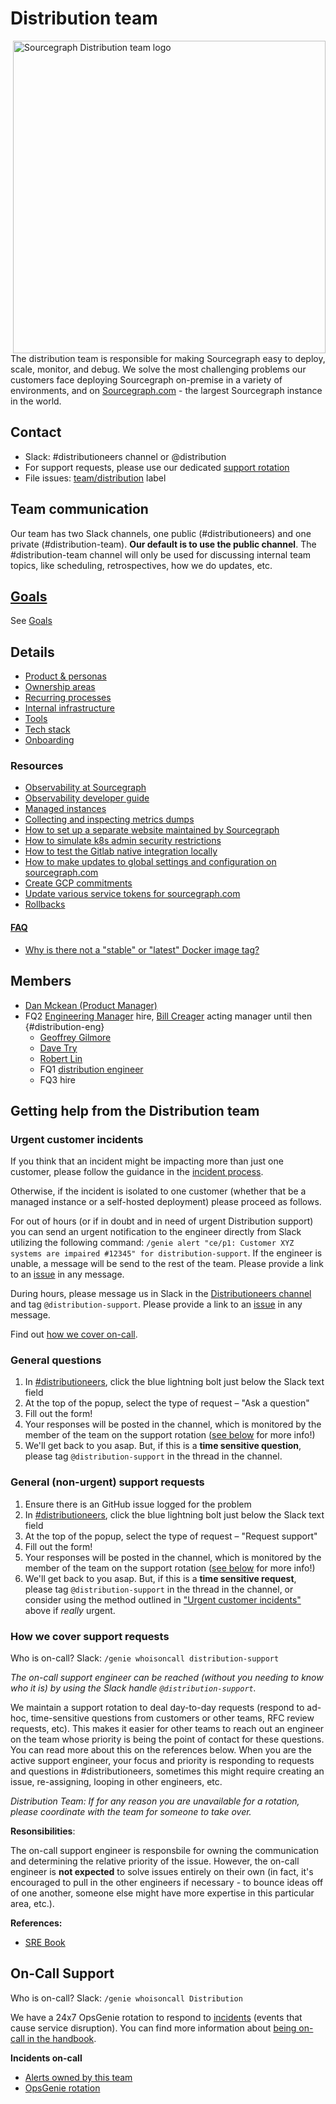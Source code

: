 # Distribution team

<img align="right" src="https://user-images.githubusercontent.com/3173176/92966535-955f2380-f42c-11ea-8723-2aa60c55b2db.png" height="500px" alt="Sourcegraph Distribution team logo"></img>

The distribution team is responsible for making Sourcegraph easy to deploy, scale, monitor, and debug. We solve the most challenging problems our customers face deploying Sourcegraph on-premise in a variety of environments, and on [Sourcegraph.com](https://sourcegraph.com/search) - the largest Sourcegraph instance in the world.

## Contact

- Slack: #distributioneers channel or @distribution
- For support requests, please use our dedicated [support rotation](#support-rotation)
- File issues: [team/distribution](https://github.com/sourcegraph/sourcegraph/issues/new?labels=team/distribution) label

## Team communication

Our team has two Slack channels, one public (#distributioneers) and one private (#distribution-team). **Our default is to use the public channel**. The #distribution-team channel will only be used for discussing internal team topics, like scheduling, retrospectives, how we do updates, etc.

## [Goals](goals.md)

See [Goals](goals.md)

## Details

- [Product & personas](product.md)
- [Ownership areas](ownership_areas.md)
- [Recurring processes](recurring_processes.md)
- [Internal infrastructure](internal_infrastructure.md)
- [Tools](tools/index.md)
- [Tech stack](tech_stack.md)
- [Onboarding](onboarding.md)

### Resources

- [Observability at Sourcegraph](../observability/index.md)
- [Observability developer guide](https://docs.sourcegraph.com/dev/background-information/observability)
- [Managed instances](managed/index.md)
- [Collecting and inspecting metrics dumps](metrics_dumps.md)
- [How to set up a separate website maintained by Sourcegraph](separate_website.md)
- [How to simulate k8s admin security restrictions](k8s_admin_custom_policy.md)
- [How to test the Gitlab native integration locally](gitlab_native_local.md)
- [How to make updates to global settings and configuration on sourcegraph.com](update_sourcegraph_website.md)
- [Create GCP commitments](gcp.md#committed-use-discounts)
- [Update various service tokens for sourcegraph.com](tokens.md)
- [Rollbacks](rollbacks.md)

#### [FAQ](faq.md)

- [Why is there not a "stable" or "latest" Docker image tag?](faq.md#why-is-there-not-a-stable-or-latest-docker-image-tag)

## Members

- [Dan Mckean (Product Manager)](../../company/team/index.md#dan-mckean-he-him)
- FQ2 [Engineering Manager](../roles.md#engineering-manager) hire, [Bill Creager](../../company/team/index.md#bill-creager) acting manager until then {#distribution-eng}
  - [Geoffrey Gilmore](../../company/team/index.md#geoffrey-gilmore)
  - [Dave Try](../../company/team/index.md#dave-try)
  - [Robert Lin](../../company/team/index.md#robert-lin)
  - FQ1 [distribution engineer](https://boards.greenhouse.io/sourcegraph91/jobs/4003908004)
  - FQ3 hire

## Getting help from the Distribution team

### Urgent customer incidents

If you think that an incident might be impacting more than just one customer, please follow the guidance in the [incident process](https://about.sourcegraph.com/handbook/engineering/incidents).

Otherwise, if the incident is isolated to one customer (whether that be a managed instance or a self-hosted deployment) please proceed as follows.

For out of hours (or if in doubt and in need of urgent Distribution support) you can send an urgent notification to the engineer directly from Slack utilizing the following command: `/genie alert "ce/p1: Customer XYZ systems are impaired #12345" for distribution-support`.
If the engineer is unable, a message will be send to the rest of the team. Please provide a link to an [issue](https://about.sourcegraph.com/handbook/ce/customer_issues) in any message.

During hours, please message us in Slack in the [Distributioneers channel](https://sourcegraph.slack.com/archives/CJX299FGE) and tag `@distribution-support`. Please provide a link to an [issue](https://about.sourcegraph.com/handbook/ce/customer_issues) in any message.

Find out [how we cover on-call](#on-call-Support).

### General questions

1. In [#distributioneers](https://sourcegraph.slack.com/archives/CJX299FGE), click the blue lightning bolt just below the Slack text field
2. At the top of the popup, select the type of request – "Ask a question"
3. Fill out the form!
4. Your responses will be posted in the channel, which is monitored by the member of the team on the support rotation ([see below](#how-we-cover-support-requests) for more info!)
5. We'll get back to you asap. But, if this is a **time sensitive question**, please tag `@distribution-support` in the thread in the channel.

### General (non-urgent) support requests

1. Ensure there is an GitHub issue logged for the problem
2. In [#distributioneers](https://sourcegraph.slack.com/archives/CJX299FGE), click the blue lightning bolt just below the Slack text field
3. At the top of the popup, select the type of request – "Request support"
4. Fill out the form!
5. Your responses will be posted in the channel, which is monitored by the member of the team on the support rotation ([see below](#how-we-cover-support-requests) for more info!)
6. We'll get back to you asap. But, if this is a **time sensitive request**, please tag `@distribution-support` in the thread in the channel, or consider using the method outlined in ["Urgent customer incidents"](#urgent-customer-incidents) above if _really_ urgent.

### How we cover support requests

Who is on-call? Slack: `/genie whoisoncall distribution-support`

_The on-call support engineer can be reached (without you needing to know who it is) by using the Slack handle `@distribution-support`._

We maintain a support rotation to deal day-to-day requests (respond to ad-hoc, time-sensitive questions from customers or other teams, RFC review requests, etc). This makes it easier for other teams to reach out an engineer on the team whose priority is being the point of contact for these questions. You can read more about this on the references below.
When you are the active support engineer, your focus and priority is responding to requests and questions in #distributioneers, sometimes this might require creating an issue, re-assigning, looping in other engineers, etc.

_Distribution Team: If for any reason you are unavailable for a rotation, please coordinate with the team for someone to take over._

**Resonsibilities**:

The on-call support engineer is responsbile for owning the communication and determining the relative priority of the issue. However, the on-call engineer is **not expected** to solve issues entirely on their own (in fact, it's encouraged to pull in the other engineers if necessary - to bounce ideas off of one another, someone else might have more expertise in this particular area, etc.).

**References:**

- [SRE Book](https://sre.google/sre-book/dealing-with-interrupts/)

## On-Call Support

Who is on-call? Slack: `/genie whoisoncall Distribution`

We have a 24x7 OpsGenie rotation to respond to [incidents](../incidents/index.md) (events that cause service disruption). You can find more information about [being on-call in the handbook](../incidents/on_call.md).

**Incidents on-call**

- [Alerts owned by this team](https://sourcegraph.com/search?q=repo:%5Egithub.com/sourcegraph/sourcegraph%24+file:monitoring/.*+%7B:%5B_%5D%2C+Owner:+monitoring.ObservableOwnerDistribution%2C+:%5B_%5D%7D+OR+%28:%5B_%5D%2C+monitoring.ObservableOwnerDistribution%29+count:1000&patternType=structural)
- [OpsGenie rotation](https://sourcegraph.app.opsgenie.com/teams/dashboard/aa59eba4-9b34-45ea-9515-c4dab4cbdac9/main)
